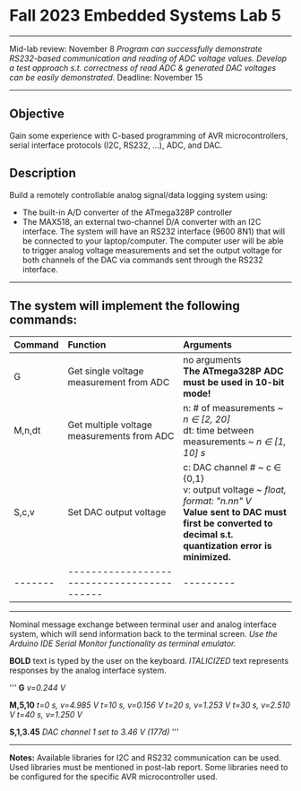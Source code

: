 # Fall 2023 Embedded Systems Lab 5

---

Mid-lab review: November 8
*Program can successfully demonstrate RS232-based communication and reading of ADC voltage values.*
*Develop a test approach s.t. correctness of read ADC & generated DAC voltages can be easily demonstrated.*
Deadline: November 15

---

## Objective
Gain some experience with C-based programming of AVR microcontrollers, serial interface protocols (I2C,
RS232, ...), ADC, and DAC.

## Description
Build a remotely controllable analog signal/data logging system using:
- The built-in A/D converter of the ATmega328P controller
- The MAX518, an external two-channel D/A converter with an I2C interface.
The system will have an RS232 interface (9600 8N1) that will be connected to your laptop/computer.
The computer user will be able to trigger analog voltage measurements and set the output voltage for both channels of the DAC via commands sent through the RS232 interface.

---

## The system will implement the following commands:
| Command | Function                                   | Arguments |
|:------- |:------------------------------------------ |:--------- |
| G       | Get single voltage measurement from ADC    | no arguments <br> **The ATmega328P ADC must be used in 10-bit mode!** |
| M,n,dt  | Get multiple voltage measurements from ADC | n: # of measurements ~ *n ∈ [2, 20]* <br> dt: time between measurements ~ *n ∈ [1, 10] s*
| S,c,v   | Set DAC output voltage                     | c: DAC channel # ~ c ∈ {0,1} <br> v: output voltage ~ *float, format: "n.nn" V* <br> **Value sent to DAC must first be converted to** <br> **decimal s.t. quantization error is minimized.** |
| ------- | ------------------------------------------ | --------- |

---

Nominal message exchange between terminal user and analog interface system, which will send information back to the terminal screen.
_Use the Arduino IDE Serial Monitor functionality as terminal emulator._

**BOLD** text is typed by the user on the keyboard. _ITALICIZED_ text represents responses by the analog interface system.

'''
**G**
_v=0.244 V_

**M,5,10**
_t=0 s, v=4.985 V_
_t=10 s, v=0.156 V_
_t=20 s, v=1.253 V_
_t=30 s, v=2.510 V_
_t=40 s, v=1.250 V_

**S,1,3.45**
_DAC channel 1 set to 3.46 V (177d)_
'''

---

**Notes:**
Available libraries for I2C and RS232 communication can be used.
Used libraries must be mentioned in post-lab report.
Some libraries need to be configured for the specific AVR microcontroller used.

